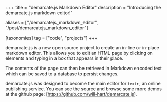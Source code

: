 +++
title = "demarcate.js Markdown Editor"
description = "Introducing the demarcate.js markdown editor!"

aliases = ["/demarcatejs_markdown_editor", "/post/demarcatejs_markdown_editor"]

[taxonomies]
tag = ["code", "projects"]
+++

demarcate.js is a new open source project to create an in-line or in-place
markdown editor. This allows you to edit an HTML page by clicking on elements
and typing in a box that appears in their place.

The contents of the page can then be retrieved in Markdown encoded text which
can be saved to a database to persist changes.

demarcate.js was designed to become the main editor for `textr`, an online
publishing service. You can see the source and browse some more demos at the
github page: [https://github.com/will-hart/demarcate.js].
